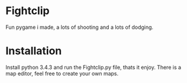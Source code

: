 # Fightclip
Fun pygame i made, a lots of shooting and a lots of dodging.

# Installation
Install python 3.4.3 and run the Fightclip.py file, thats it enjoy.
There is a map editor, feel free to create your own maps.
